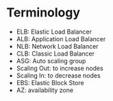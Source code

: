 # Terminology
* ELB: Elastic Load Balancer
* ALB: Application Load Balancer
* NLB: Network Load Balancer
* CLB: Classic Load Balancer
* ASG: Auto scaling group
* Scaling Out: to increase nodes
* Scaling In: to decrease nodes
* EBS: Elastic Block Store
* AZ: availability zone
